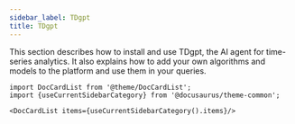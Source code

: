 ```yaml
---
sidebar_label: TDgpt
title: TDgpt
---
```


This section describes how to install and use TDgpt, the AI agent for time-series analytics. It also explains how to add your own algorithms and models to the platform and use them in your queries.

```mdx-code-block
import DocCardList from '@theme/DocCardList';
import {useCurrentSidebarCategory} from '@docusaurus/theme-common';

<DocCardList items={useCurrentSidebarCategory().items}/>
```
